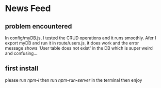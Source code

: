 # News Feed

## problem encountered

In config/myDB.js, I tested the CRUD operations and it runs smoothly. Afer I export myDB
and run it in route/users.js, it does work and the error message shows 'User table does not exist'
in the DB which is super weird and confusing...

## first install

please run _npm-i_
then run _npm-run-server_ in the terminal
then enjoy
